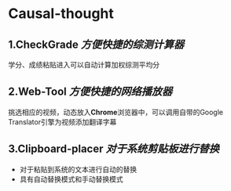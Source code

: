 # Causal-thought

## **1.CheckGrade** *方便快捷的综测计算器*
  学分、成绩粘贴进入可以自动计算加权综测平均分


## **2.Web-Tool** *方便快捷的网络播放器*
  挑选相应的视频，动态放入**Chrome**浏览器中，可以调用自带的Google Translator引擎为视频添加翻译字幕
  

## **3.Clipboard-placer** *对于系统剪贴板进行替换*
  - 对于粘贴到系统的文本进行自动的替换
  - 具有自动替换模式和手动替换模式


